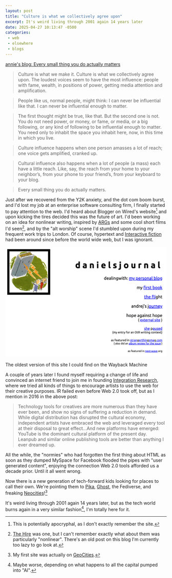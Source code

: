 ```yaml
---
layout: post
title: "Culture is what we collectively agree upon"
excerpt: It's weird living through 2001 again 14 years later
date: 2025-04-27 10:13:47 -0500
categories:
 - web
 - elsewhere
 - blogs
---
```


[annie's blog: Every small thing you do actually matters](https://anniemueller.com/posts/every-small-thing-you-do-actually-matters)

> Culture is what we make it. Culture is what we collectively agree upon. The loudest voices seem to have the most influence: people with fame, wealth, in positions of power, getting media attention and amplification.

> People like us, normal people, might think: I can never be influential like that. I can never be influential enough to matter.

> The first thought might be true, like that. But the second one is not. You do not need power, or money, or fame, or media, or a big following, or any kind of following to be influential enough to matter. You need only to inhabit the space you inhabit here, now, in this time in which you live.

> Culture influence happens when one person amasses a lot of reach; one voice gets amplified, cranked up.

> Cultural influence also happens when a lot of people (a mass) each have a little reach. Like, say, the reach from your home to your neighbor’s, from your phone to your friend’s, from your keyboard to your blog.

> Every small thing you do actually matters.

Just after we recovered from the Y2K anxiety, and the dot com boom burst, and I'd lost my job at an enterprise software consulting firm, I finally started to pay attention to the web. I'd heard about Blogger on Wired's website[^1] and upon kicking the tires decided this was the future of art. I'd been working on an idea for nonlinear writing, inspired by [ARGs](https://en.wikipedia.org/wiki/Alternate_reality_game "Alternative Reality Games") and some cool short films I'd seen[^2], and by the "alt worship" scene I'd stumbled upon during my frequent work trips to London. Of course, hypertext and [Interactive fiction](https://en.wikipedia.org/wiki/Interactive_fiction) had been around since before the world wide web, but I was ignorant.

![](/assets/2025/04/old_djdc.png)
<p class="caption" markdown="1">The oldest version of this site I could find on the Wayback Machine</p>

A couple of years later I found myself requiring a change of life and convinced an internet friend to join me in founding [Integration Research](/2016/03/15/goodbye-integration-research/), where we tried all kinds of things to encourage artists to use the web for their creative purposes. IR failed even before Web 2.0 took off, but as I mention in 2016 in the above post:

> Technology tools for creatives are more numerous than they have ever been, and show no signs of suffering a reduction in demand. While digital distribution has disrupted the cultural economy, independent artists have embraced the web and leveraged every tool at their disposal to great effect...And new platforms have emerged: YouTube is the dominant cultural platform of the present day. Leanpub and similar online publishing tools are better than anything I ever dreamed up.

All the while, the "normies" who had forgotten the first thing about HTML as soon as they dumped MySpace for Facebook flooded the pipes with "user generated content", enjoying the connection Web 2.0 tools afforded us a decade prior. Until it all went wrong.

Now there is a new generation of tech-forward kids looking for places to call their own. We're pointing them to [Pika](https://pika.page), [Ghost](https://ghost.org), the Fediverse, and freaking [Neocities](https://neocities.org/)![^3]

It's weird living through 2001 again 14 years later, but as the tech world burns again in a very similar fashion[^4], I'm totally here for it.

[^1]: This is potentially apocryphal, as I don't exactly remember the site.

[^2]: [The Hire](https://en.wikipedia.org/wiki/The_Hire) was one, but I can't remember exactly what about them was particularly "nonlinear". There's an old post on this blog I'm currently too lazy to go look at.

[^3]: My first site was actually on [GeoCities](https://en.wikipedia.org/wiki/GeoCities).

[^4]: Maybe worse, depending on what happens to all the capital pumped into "AI".